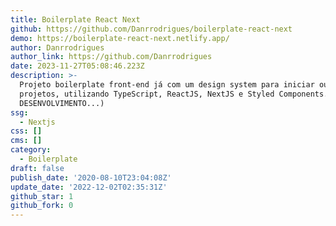 ```yaml
---
title: Boilerplate React Next
github: https://github.com/Danrrodrigues/boilerplate-react-next
demo: https://boilerplate-react-next.netlify.app/
author: Danrrodrigues
author_link: https://github.com/Danrrodrigues
date: 2023-11-27T05:08:46.223Z
description: >-
  Projeto boilerplate front-end já com um design system para iniciar outros
  projetos, utilizando TypeScript, ReactJS, NextJS e Styled Components. (EM
  DESENVOLVIMENTO...)
ssg:
  - Nextjs
css: []
cms: []
category:
  - Boilerplate
draft: false
publish_date: '2020-08-10T23:04:08Z'
update_date: '2022-12-02T02:35:31Z'
github_star: 1
github_fork: 0
---
```

